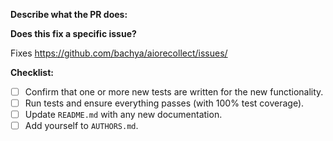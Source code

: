 **Describe what the PR does:**

**Does this fix a specific issue?**

Fixes https://github.com/bachya/aiorecollect/issues/<ISSUE ID>

**Checklist:**

- [ ] Confirm that one or more new tests are written for the new functionality.
- [ ] Run tests and ensure everything passes (with 100% test coverage).
- [ ] Update `README.md` with any new documentation.
- [ ] Add yourself to `AUTHORS.md`.
